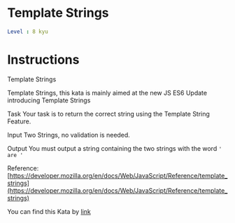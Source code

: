 # Template Strings

```yaml
Level : 8 kyu
```

# Instructions

Template Strings

Template Strings, this kata is mainly aimed at the new JS ES6 Update introducing Template Strings

Task
Your task is to return the correct string using the Template String Feature.

Input
Two Strings, no validation is needed.

Output
You must output a string containing the two strings with the word ```' are '```

Reference: [https://developer.mozilla.org/en/docs/Web/JavaScript/Reference/template_strings](https://developer.mozilla.org/en/docs/Web/JavaScript/Reference/template_strings)

You can find this Kata by [link](https://www.codewars.com/kata/55a14f75ceda999ced000048/train/python)